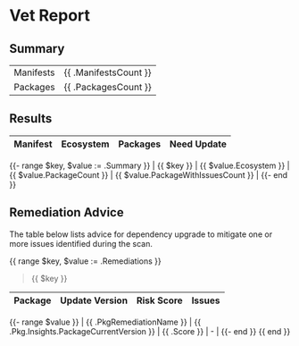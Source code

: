 # Vet Report

## Summary

|           |                       |
|-----------|-----------------------|
| Manifests | {{ .ManifestsCount }} |
| Packages  | {{ .PackagesCount }}  |

## Results

| Manifest | Ecosystem | Packages | Need Update |
|----------|-----------|----------|--------------------------|
{{- range $key, $value := .Summary }}
| {{ $key }} | {{ $value.Ecosystem }} | {{ $value.PackageCount }} | {{ $value.PackageWithIssuesCount }} |
{{- end }}

## Remediation Advice

The table below lists advice for dependency upgrade to mitigate one or more
issues identified during the scan.

{{ range $key, $value := .Remediations }}
> {{ $key }}

| Package | Update Version | Risk Score | Issues |
|---------|----------------|------------|--------|
{{- range $value }}
| {{ .PkgRemediationName }} | {{ .Pkg.Insights.PackageCurrentVersion }} | {{ .Score }} | - |
{{- end }}
{{ end }}



